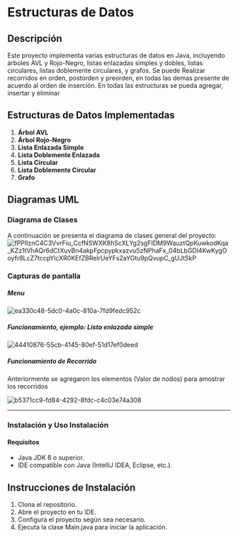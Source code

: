# Estructuras de Datos

## Descripción

Este proyecto implementa varias estructuras de datos en Java, incluyendo árboles AVL y Rojo-Negro, listas enlazadas simples y dobles, listas circulares, listas doblemente circulares, y grafos. Se puede Realizar recorridos en orden, postorden y preorden, en todas las demas presente de acuerdo al orden de inserción. En todas las estructuras se pueda agregar, insertar y eliminar

## Estructuras de Datos Implementadas

1. **Árbol AVL**
2. **Árbol Rojo-Negro**
3. **Lista Enlazada Simple**
4. **Lista Doblemente Enlazada**
5. **Lista Circular**
6. **Lista Doblemente Circular**
7. **Grafo**

## Diagramas UML

### Diagrama de Clases

A continuación se presenta el diagrama de clases general del proyecto:
![fPPlIznC4C3VvrFiu_CcfNSWXK8hScXLYg2sgFIDM9WauztQpKuwkodKqa_KZz1tVhAQr6dCtXuvBn4akpFpcpypkxazvu5zNPhaFx_04bLbGDl4KwKygOoyfr8LcZ7tccpYlcXR0KEfZBRelrUeYFs2aYGtu9pQvupC_gUJtSkP](https://github.com/DavidCh02/ArbolBinario/assets/166523123/8aecb7ed-d2c6-4efc-82e6-985ee9430145)


### Capturas de pantalla 
##### Menu

![ea330c48-5dc0-4a0c-810a-7fd9fedc952c](https://github.com/DavidCh02/ArbolBinario/assets/166523123/b79d3cf5-1876-42dd-b670-e315b1617a0b)

##### Funcionamiento, ejemplo: Lista enlazada simple

![44410876-55cb-4145-80ef-51d17ef0deed](https://github.com/DavidCh02/ArbolBinario/assets/166523123/c53cf1ab-7e64-43c4-865e-11e94dc16b4b)

##### Funcionamiento de Recorrido
Anteriormente se agregaron los elementos (Valor de nodos) para amostrar los recorridos

![b5371cc9-fd84-4292-8fdc-c4c03e74a308](https://github.com/DavidCh02/ArbolBinario/assets/166523123/926ad603-dc41-4ae4-9a18-0154b6b30e68)


-----
### Instalación y Uso Instalación
#### Requisitos
- Java JDK 8 o superior.
- IDE compatible con Java (IntelliJ IDEA, Eclipse, etc.).

## Instrucciones de Instalación
1. Clona el repositorio.
2. Abre el proyecto en tu IDE.
3. Configura el proyecto según sea necesario.
4. Ejecuta la clase Main.java para iniciar la aplicación.

